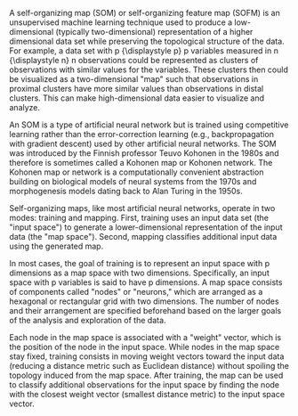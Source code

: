 A self-organizing map (SOM) or self-organizing feature map (SOFM) is an unsupervised machine learning technique used to produce a low-dimensional
(typically two-dimensional) representation of a higher dimensional data set while preserving the topological structure of the data. For example, a data set with
p {\displaystyle p} p variables measured in n {\displaystyle n} n observations could be represented as clusters of observations with similar values for the variables.
These clusters then could be visualized as a two-dimensional "map" such that observations in proximal clusters have more similar values than observations in distal
clusters. This can make high-dimensional data easier to visualize and analyze.

An SOM is a type of artificial neural network but is trained using competitive learning rather than the error-correction learning (e.g., backpropagation with gradient
descent) used by other artificial neural networks. The SOM was introduced by the Finnish professor Teuvo Kohonen in the 1980s and therefore is sometimes called a Kohonen
map or Kohonen network. The Kohonen map or network is a computationally convenient abstraction building on biological models of neural systems from the 1970s and
morphogenesis models dating back to Alan Turing in the 1950s.

Self-organizing maps, like most artificial neural networks, operate in two modes: training and mapping. First, training uses an input data set (the "input space")
to generate a lower-dimensional representation of the input data (the "map space"). Second, mapping classifies additional input data using the generated map.

In most cases, the goal of training is to represent an input space with p dimensions as a map space with two dimensions. Specifically, an input space with p variables
is said to have p dimensions. A map space consists of components called "nodes" or "neurons," which are arranged as a hexagonal or rectangular grid with two dimensions.
The number of nodes and their arrangement are specified beforehand based on the larger goals of the analysis and exploration of the data.

Each node in the map space is associated with a "weight" vector, which is the position of the node in the input space. While nodes in the map space stay fixed, training
consists in moving weight vectors toward the input data (reducing a distance metric such as Euclidean distance) without spoiling the topology induced from the map space.
After training, the map can be used to classify additional observations for the input space by finding the node with the closest weight vector (smallest distance metric)
to the input space vector.
